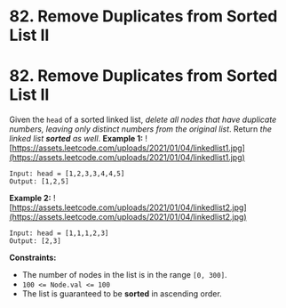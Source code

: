 # 82. Remove Duplicates from Sorted List II

# 82. Remove Duplicates from Sorted List II
Given the `head` of a sorted linked list, *delete all nodes that have duplicate numbers, leaving only distinct numbers from the original list*. Return *the linked list **sorted** as well*.
**Example 1:**
![https://assets.leetcode.com/uploads/2021/01/04/linkedlist1.jpg](https://assets.leetcode.com/uploads/2021/01/04/linkedlist1.jpg)
```
Input: head = [1,2,3,3,4,4,5]
Output: [1,2,5]
```
**Example 2:**
![https://assets.leetcode.com/uploads/2021/01/04/linkedlist2.jpg](https://assets.leetcode.com/uploads/2021/01/04/linkedlist2.jpg)
```
Input: head = [1,1,1,2,3]
Output: [2,3]
```
**Constraints:**
- The number of nodes in the list is in the range `[0, 300]`.
- `100 <= Node.val <= 100`
- The list is guaranteed to be **sorted** in ascending order.